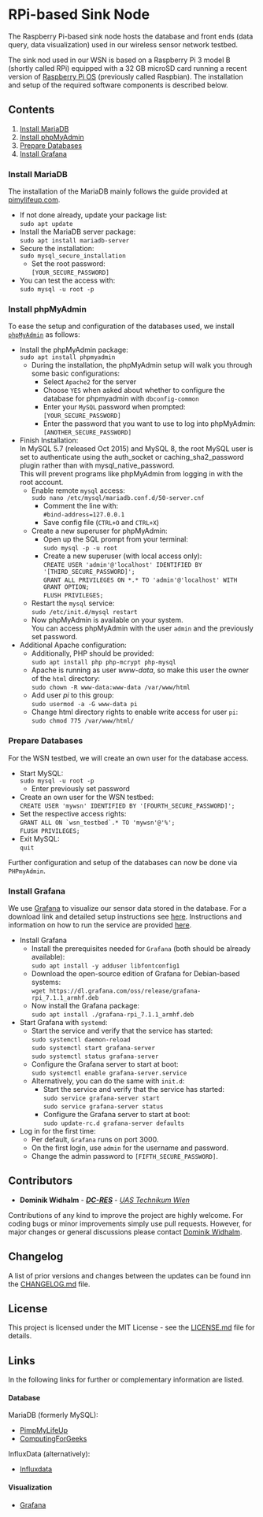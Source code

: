 # RPi-based Sink Node

The Raspberry Pi-based sink node hosts the database and front ends (data query, data visualization) used in our wireless sensor network testbed.

The sink nod used in our WSN is based on a Raspberry Pi 3 model B (shortly called RPi) equipped with a 32 GB microSD card running a recent version of [Raspberry Pi OS](https://www.raspberrypi.org/software/) (previously called Raspbian).
The installation and setup of the required software components is described below.


## Contents

1. [Install MariaDB](#install-mariadb)  
2. [Install phpMyAdmin](#install-phpmyadmin)
3. [Prepare Databases](#prepare-databases)
4. [Install Grafana](#install-grafana)

### Install MariaDB

The installation of the MariaDB mainly follows the guide provided at [pimylifeup.com](https://pimylifeup.com/raspberry-pi-mysql/).
* If not done already, update your package list:  
  `sudo apt update`
* Install the MariaDB server package:  
  `sudo apt install mariadb-server`
* Secure the installation:  
  `sudo mysql_secure_installation`
    * Set the root password:  
      `[YOUR_SECURE_PASSWORD]`
* You can test the access with:  
  `sudo mysql -u root -p`


### Install phpMyAdmin

To ease the setup and configuration of the databases used, we install <a href="https://www.phpmyadmin.net/" target="_blank">`phpMyAdmin`</a> as follows:
* Install the phpMyAdmin package:  
  `sudo apt install phpmyadmin`
    * During the installation, the phpMyAdmin setup will walk you through some basic configurations:  
        * Select `Apache2` for the server
        * Choose `YES` when asked about whether to configure the database for phpmyadmin with `dbconfig-common`
        * Enter your `MySQL` password when prompted:  
          `[YOUR_SECURE_PASSWORD]`
        * Enter the password that you want to use to log into phpMyAdmin:  
          `[ANOTHER_SECURE_PASSWORD]`
* Finish Installation:  
  In MySQL 5.7 (released Oct 2015) and MySQL 8, the root MySQL user is set to authenticate using the auth_socket or caching_sha2_password plugin rather than with mysql_native_password.  
  This will prevent programs like phpMyAdmin from logging in with the root account.
    * Enable remote `mysql` access:  
      `sudo nano /etc/mysql/mariadb.conf.d/50-server.cnf`
        * Comment the line with:  
          `#bind-address=127.0.0.1`
        * Save config file (`CTRL+O` and `CTRL+X`)
    * Create a new superuser for phpMyAdmin:
        * Open up the SQL prompt from your terminal:  
          `sudo mysql -p -u root`
        * Create a new superuser (with local access only):  
          `CREATE USER 'admin'@'localhost' IDENTIFIED BY '[THIRD_SECURE_PASSWORD]';`  
          `GRANT ALL PRIVILEGES ON *.* TO 'admin'@'localhost' WITH GRANT OPTION;`  
          `FLUSH PRIVILEGES;`
    * Restart the `mysql` service:  
      `sudo /etc/init.d/mysql restart`
    * Now phpMyAdmin is available on your system.  
      You can access phpMyAdmin with the user `admin` and the previously set password.
* Additional Apache configuration:
    * Additionally, PHP should be provided:  
      `sudo apt install php php-mcrypt php-mysql`
    * Apache is running as user *www-data*, so make this user the owner of the `html` directory:  
      `sudo chown -R www-data:www-data /var/www/html`
    * Add user *pi* to this group:  
      `sudo usermod -a -G www-data pi`
    * Change html directory rights to enable write access for user `pi`:  
      `sudo chmod 775 /var/www/html/`


### Prepare Databases

For the WSN testbed, we will create an own user for the database access.

* Start MySQL:  
  `sudo mysql -u root -p`
  * Enter previously set password
* Create an own user for the WSN testbed:  
  `CREATE USER 'mywsn' IDENTIFIED BY '[FOURTH_SECURE_PASSWORD]';`
* Set the respective access rights:  
  ``GRANT ALL ON `wsn_testbed`.* TO 'mywsn'@'%';``  
  `FLUSH PRIVILEGES;`
* Exit MySQL:  
  `quit`

Further configuration and setup of the databases can now be done via `PHPmyAdmin`.


### Install Grafana

We use [Grafana](https://grafana.com/) to visualize our sensor data stored in the database.
For a download link and detailed setup instructions see [here](https://grafana.com/grafana/download).
Instructions and information on how to run the service are provided [here](https://grafana.com/docs/grafana/latest/installation/debian/#2-start-the-server).

* Install Grafana
    * Install the prerequisites needed for `Grafana` (both should be already available):  
      `sudo apt install -y adduser libfontconfig1`
    * Download the open-source edition of Grafana for Debian-based systems:  
      `wget https://dl.grafana.com/oss/release/grafana-rpi_7.1.1_armhf.deb`
    * Now install the Grafana package:  
      `sudo apt install ./grafana-rpi_7.1.1_armhf.deb`
* Start Grafana with `systemd`:
    * Start the service and verify that the service has started:  
      `sudo systemctl daemon-reload`  
      `sudo systemctl start grafana-server`  
      `sudo systemctl status grafana-server`
    * Configure the Grafana server to start at boot:  
      `sudo systemctl enable grafana-server.service`
    * Alternatively, you can do the same with `init.d`:
        * Start the service and verify that the service has started:  
          `sudo service grafana-server start`  
          `sudo service grafana-server status`
        * Configure the Grafana server to start at boot:  
          `sudo update-rc.d grafana-server defaults`
* Log in for the first time:
    * Per default, `Grafana` runs on port 3000.
    * On the first login, use `admin` for the username and password.
    * Change the admin password to `[FIFTH_SECURE_PASSWORD]`.


## Contributors

* **Dominik Widhalm** - [***DC-RES***](https://informatics.tuwien.ac.at/doctoral/resilient-embedded-systems/) - [*UAS Technikum Wien*](https://embsys.technikum-wien.at/staff/widhalm/)

Contributions of any kind to improve the project are highly welcome.
For coding bugs or minor improvements simply use pull requests.
However, for major changes or general discussions please contact [Dominik Widhalm](mailto:widhalm@technikum-wien.at?subject=RPi_SK%20on%20GitHub).


## Changelog

A list of prior versions and changes between the updates can be found inn the [CHANGELOG.md](CHANGELOG.md) file.


## License

This project is licensed under the MIT License - see the [LICENSE.md](LICENSE.md) file for details.


## Links

In the following links for further or complementary information are listed.

#### Database

MariaDB (formerly MySQL):

- [PimpMyLifeUp](https://pimylifeup.com/raspberry-pi-mysql/)
- [ComputingForGeeks](https://computingforgeeks.com/how-to-install-mariadb-on-debian/)

InfluxData (alternatively):
- [Influxdata](https://www.influxdata.com/)


#### Visualization

- [Grafana](https://grafana.com/)
